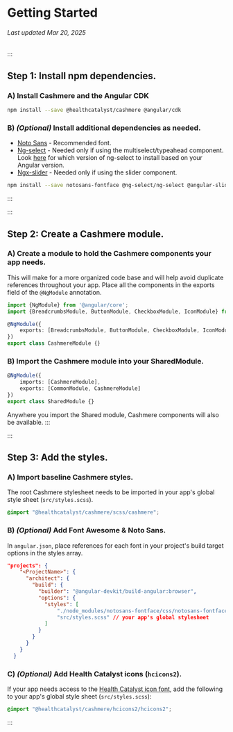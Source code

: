# Getting Started

###### Last updated Mar 20, 2025

:::
## Step 1: Install npm dependencies.

### A) Install Cashmere and the Angular CDK

```BASH
npm install --save @healthcatalyst/cashmere @angular/cdk
```

### B) *(Optional)* Install additional dependencies as needed.
- [Noto Sans](https://fonts.google.com/specimen/Noto+Sans) - Recommended font.
- [Ng-select](https://github.com/ng-select/ng-select) - Needed only if using the multiselect/typeahead component. Look [here](https://github.com/ng-select/ng-select) for which version of ng-select to install based on your Angular version.
- [Ngx-slider](https://www.npmjs.com/package/@angular-slider/ngx-slider) - Needed only if using the slider component.


```BASH
npm install --save notosans-fontface @ng-select/ng-select @angular-slider/ngx-slider
```
:::

:::
## Step 2: Create a Cashmere module.

### A) Create a module to hold the Cashmere components your app needs.
This will make for a more organized code base and will help avoid duplicate references throughout your app. Place all the components in the exports field of the `@NgModule` annotation.

```typescript
import {NgModule} from '@angular/core';
import {BreadcrumbsModule, ButtonModule, CheckboxModule, IconModule} from '@healthcatalyst/cashmere';

@NgModule({
    exports: [BreadcrumbsModule, ButtonModule, CheckboxModule, IconModule]
})
export class CashmereModule {}
```

### B) Import the Cashmere module into your SharedModule.

```typescript
@NgModule({
    imports: [CashmereModule],
    exports: [CommonModule, CashmereModule]
})
export class SharedModule {}
```

Anywhere you import the Shared module, Cashmere components will also be available.
:::


:::
## Step 3: Add the styles.

### A) Import baseline Cashmere styles.
The root Cashmere stylesheet needs to be imported in your app's global style sheet (`src/styles.scss`).

```scss
@import "@healthcatalyst/cashmere/scss/cashmere";
```

### B) *(Optional)* Add Font Awesome & Noto Sans.
In `angular.json`, place references for each font in your project's build target options in the styles array.

```json
"projects": {
    "<ProjectName>": {
      "architect": {
        "build": {
          "builder": "@angular-devkit/build-angular:browser",
          "options": {
            "styles": [
                "./node_modules/notosans-fontface/css/notosans-fontface-allweight.css",
                "src/styles.scss" // your app's global stylesheet
            ]
          }
        }
      }
    }
  }
```

### C) *(Optional)* Add Health Catalyst icons (`hcicons2`).
If your app needs access to the [Health Catalyst icon font](/foundations/icons), add the following to your app's global style sheet (`src/styles.scss`):

```scss
@import "@healthcatalyst/cashmere/hcicons2/hcicons2";
```

:::
